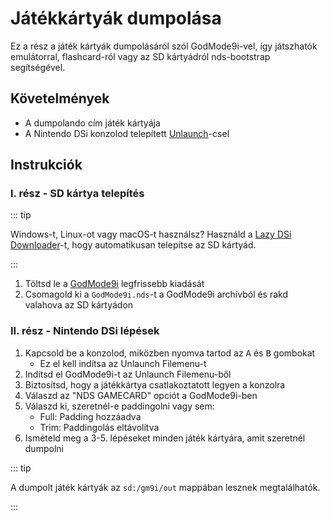 ---
---

# Játékkártyák dumpolása

Ez a rész a játék kártyák dumpolásáról szól GodMode9i-vel, így játszhatók emulátorral, flashcard-ról vagy az SD kártyádról nds-bootstrap segítségével.

## Követelmények
- A dumpolando cím játék kártyája
- A Nintendo DSi konzolod telepített [Unlaunch](installing-unlaunch)-csel

## Instrukciók
### I. rész - SD kártya telepítés

::: tip

Windows-t, Linux-ot vagy macOS-t használsz? Használd a [Lazy DSi Downloader](lazy-dsi-downloader)-t, hogy automatikusan telepítse az SD kártyád.

:::

1. Töltsd le a [GodMode9i](https://github.com/DS-Homebrew/GodMode9i/releases) legfrissebb kiadását
1. Csomagold ki a `GodMode9i.nds`-t a GodMode9i archívból és rakd valahova az SD kártyádon

### II. rész - Nintendo DSi lépések
1. Kapcsold be a konzolod, miközben nyomva tartod az <kbd class="face">A</kbd> és <kbd class="face">B</kbd> gombokat
   - Ez el kell indítsa az Unlaunch Filemenu-t
1. Indítsd el GodMode9i-t az Unlaunch Filemenu-ből
1. Biztosítsd, hogy a játékkártya csatlakoztatott legyen a konzolra
1. Válaszd az "NDS GAMECARD" opciót a GodMode9i-ben
1. Válaszd ki, szeretnél-e paddingolni vagy sem:
   - Full: Padding hozzáadva
   - Trim: Paddingolás eltávolítva
1. Ismételd meg a 3-5. lépéseket minden játék kártyára, amit szeretnél dumpolni

::: tip

A dumpolt játék kártyák az `sd:/gm9i/out` mappában lesznek megtalálhatók.

:::
